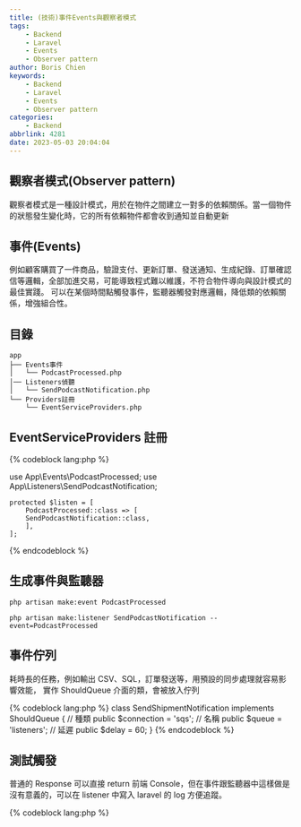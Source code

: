 ```yaml
---
title: (技術)事件Events與觀察者模式
tags:
    - Backend
    - Laravel
    - Events
    - Observer pattern
author: Boris Chien
keywords:
    - Backend
    - Laravel
    - Events
    - Observer pattern
categories:
    - Backend
abbrlink: 4281
date: 2023-05-03 20:04:04
---
```


## 觀察者模式(Observer pattern)

觀察者模式是一種設計模式，用於在物件之間建立一對多的依賴關係。當一個物件的狀態發生變化時，它的所有依賴物件都會收到通知並自動更新

## 事件(Events)

例如顧客購買了一件商品，驗證支付、更新訂單、發送通知、生成紀錄、訂單確認信等邏輯，全部加進交易，可能導致程式難以維護，不符合物件導向與設計模式的最佳實踐。
可以在某個時間點觸發事件，監聽器觸發對應邏輯，降低類的依賴關係，增強組合性。

## 目錄

```
app
├── Events事件
│   └── PodcastProcessed.php
│── Listeners偵聽
│   └── SendPodcastNotification.php
└── Providers註冊
    └── EventServiceProviders.php

```

## EventServiceProviders 註冊

{% codeblock lang:php %}

use App\Events\PodcastProcessed;
use App\Listeners\SendPodcastNotification;

    protected $listen = [
        PodcastProcessed::class => [
        SendPodcastNotification::class,
        ],
    ];
{% endcodeblock %}

## 生成事件與監聽器

```
php artisan make:event PodcastProcessed

php artisan make:listener SendPodcastNotification --event=PodcastProcessed
```

## 事件佇列

耗時長的任務，例如輸出 CSV、SQL，訂單發送等，用預設的同步處理就容易影響效能，
實作 ShouldQueue 介面的類，會被放入佇列

{% codeblock lang:php %}
class SendShipmentNotification implements ShouldQueue
{
    // 種類
    public $connection = 'sqs';
    // 名稱
    public $queue = 'listeners';
    // 延遲
    public $delay = 60;
}
{% endcodeblock %}


## 測試觸發

普通的 Response 可以直接 return 前端 Console，但在事件跟監聽器中這樣做是沒有意義的，可以在 listener 中寫入 laravel 的 log 方便追蹤。

{% codeblock lang:php %}
<?php

namespace App\Listeners;

use Illuminate\Support\Facades\Log;

class SendPodcastNotification
{

    public function handle()
    {
        Log::info('Event triggered successfully.');
    }
}

{% endcodeblock %}

官方也有提供事件跟監聽器的測試方法，直接實例化監聽器調用 handle 方法，Events 的 fake 也能阻止偵聽器，斷言分配事件

{% codeblock lang:php %}
<?php

namespace Tests\Feature;

use App\Events\OrderFailedToShip;
use App\Events\OrderShipped;
use Illuminate\Support\Facades\Event;
use Tests\TestCase;

class ExampleTest extends TestCase
{
    public function test_orders_can_be_shipped(): void
    {
        Event::fake();

        // Perform order shipping...

        // Assert that an event was dispatched...
        Event::assertDispatched(OrderShipped::class);

        // Assert an event was dispatched twice...
        Event::assertDispatched(OrderShipped::class, 2);

        // Assert an event was not dispatched...
        Event::assertNotDispatched(OrderFailedToShip::class);

        // Assert that no events were dispatched...
        Event::assertNothingDispatched();
    }
}
{% endcodeblock %}


## 參考資料

[laravel.com/docs/10.x/events](https://laravel.com/docs/10.x/events)
